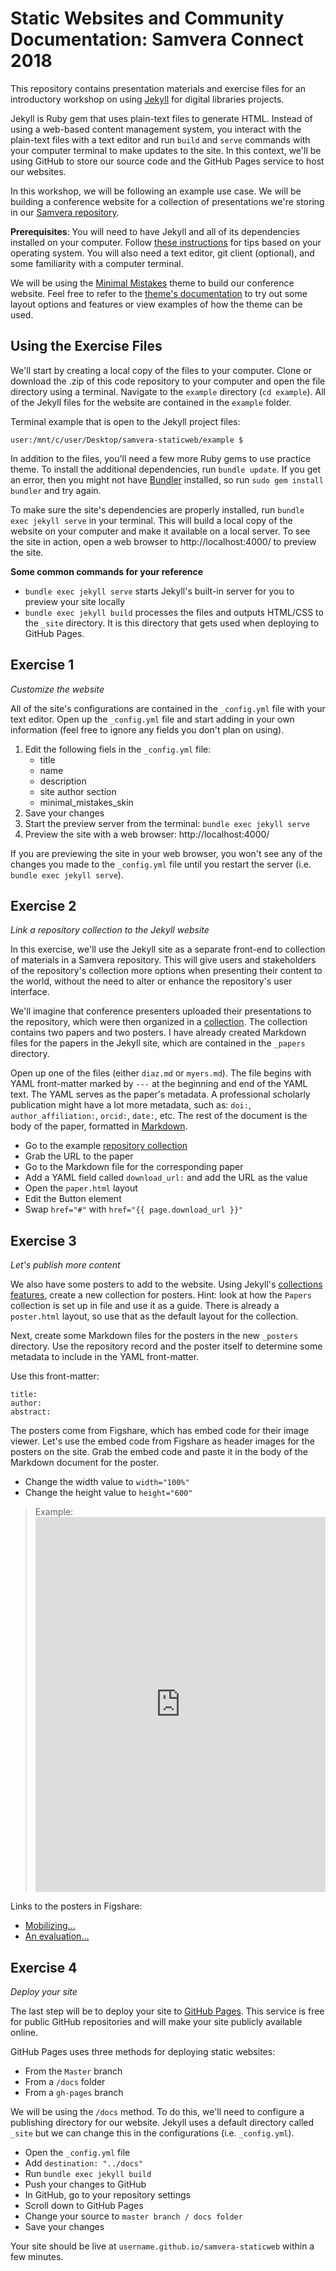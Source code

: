 # Static Websites and Community Documentation: Samvera Connect 2018

This repository contains presentation materials and exercise files for an introductory workshop on using [Jekyll](https://jekyllrb.com/) for digital libraries projects.

Jekyll is Ruby gem that uses plain-text files to generate HTML. Instead of using a web-based content management system, you interact with the plain-text files with a text editor and run `build` and `serve` commands with your computer terminal to make updates to the site. In this context, we'll be using GitHub to store our source code and the GitHub Pages service to host our websites.

In this workshop, we will be following an example use case. We will be building a conference website for a collection of presentations we're storing in our [Samvera repository](https://nurax-dev.curationexperts.com/).

**Prerequisites**: You will need to have Jekyll and all of its dependencies installed on your computer. Follow [these instructions](https://jekyllrb.com/docs/installation/) for tips based on your operating system. You will also need a text editor, git client (optional), and some familiarity with a computer terminal.

We will be using the [Minimal Mistakes](https://mmistakes.github.io/minimal-mistakes/) theme to build our conference website. Feel free to refer to the [theme's documentation](https://mmistakes.github.io/minimal-mistakes/docs/quick-start-guide/) to try out some layout options and features or view examples of how the theme can be used.  

## Using the Exercise Files

We'll start by creating a local copy of the files to your computer. Clone or download the .zip of this code repository to your computer and open the file directory using a terminal. Navigate to the `example` directory (`cd example`). All of the Jekyll files for the website are contained in the `example` folder.

Terminal example that is open to the Jekyll project files:
```
user:/mnt/c/user/Desktop/samvera-staticweb/example $
```

In addition to the files, you'll need a few more Ruby gems to use practice theme. To install the additional dependencies, run `bundle update`. If you get an error, then you might not have [Bundler](https://bundler.io/) installed, so run `sudo gem install bundler` and try again.

To make sure the site's dependencies are properly installed, run `bundle exec jekyll serve` in your terminal. This will build a local copy of the website on your computer and make it available on a local server. To see the site in action, open a web browser to http://localhost:4000/ to preview the site.

**Some common commands for your reference**
- `bundle exec jekyll serve` starts Jekyll's built-in server for you to preview your site locally
- `bundle exec jekyll build` processes the files and outputs HTML/CSS to the `_site` directory. It is this directory that gets used when deploying to GitHub Pages.

## Exercise 1

*Customize the website*

All of the site's configurations are contained in the `_config.yml` file with your text editor. Open up the `_config.yml` file and start adding in your own information (feel free to ignore any fields you don't plan on using).

1. Edit the following fiels in the `_config.yml` file:
    - title
    - name
    - description
    - site author section
    - minimal_mistakes_skin
2. Save your changes
3. Start the preview server from the terminal: `bundle exec jekyll serve`
4. Preview the site with a web browser: http://localhost:4000/

If you are previewing the site in your web browser, you won't see any of the changes you made to the `_config.yml` file until you restart the server (i.e. `bundle exec jekyll serve`).

## Exercise 2

*Link a repository collection to the Jekyll website*

In this exercise, we'll use the Jekyll site as a separate front-end to collection of materials in a Samvera repository. This will give users and stakeholders of the repository's collection more options when presenting their content to the world, without the need to alter or enhance the repository's user interface.

We'll imagine that conference presenters uploaded their presentations to the repository, which were then organized in a [collection](https://nurax-dev.curationexperts.com/collections/z603qx59p). The collection contains two papers and two posters. I have already created Markdown files for the papers in the Jekyll site, which are contained in the `_papers` directory.

Open up one of the files (either `diaz.md` or `myers.md`). The file begins with YAML front-matter marked by `---` at the beginning and end of the YAML text. The YAML serves as the paper's metadata. A professional scholarly publication might have a lot more metadata, such as: `doi:`, `author_affiliation:`, `orcid:`, `date:`, etc. The rest of the document is the body of the paper, formatted in [Markdown](https://commonmark.org/help/).


- Go to the example [repository collection](https://nurax-dev.curationexperts.com/collections/z603qx59p)
- Grab the URL to the paper
- Go to the Markdown file for the corresponding paper
- Add a YAML field called `download_url:` and add the URL as the value
- Open the `paper.html` layout
- Edit the Button element
- Swap `href="#"` with `href="{{ page.download_url }}"`

## Exercise 3

*Let's publish more content*

We also have some posters to add to the website. Using Jekyll's [collections features](https://mmistakes.github.io/minimal-mistakes/docs/collections/), create a new collection for posters. Hint: look at how the `Papers` collection is set up in file and use it as a guide. There is already a `poster.html` layout, so use that as the default layout for the collection.

Next, create some Markdown files for the posters in the new `_posters` directory. Use the repository record and the poster itself to determine some metadata to include in the YAML front-matter.

Use this front-matter:

```
title:
author:
abstract:
```

The posters come from Figshare, which has embed code for their image viewer. Let's use the embed code from Figshare as header images for the posters on the site. Grab the embed code and paste it in the body of the Markdown document for the poster.

- Change the width value to `width="100%"`
- Change the height value to `height="600"`

> Example: <iframe src="https://widgets.figshare.com/articles/6626579/embed?show_title=1" width="100%" height="600" frameborder="0"></iframe>

Links to the posters in Figshare:
- [Mobilizing...](https://doi.org/10.23645/epacomptox.6626579.v1)
- [An evaluation...](https://doi.org/10.23645/epacomptox.6743762.v1)

## Exercise 4

*Deploy your site*

The last step will be to deploy your site to [GitHub Pages](https://pages.github.com/). This service is free for public GitHub repositories and will make your site publicly available online.

GitHub Pages uses three methods for deploying static websites:
- From the `Master` branch
- From a `/docs` folder
- From a `gh-pages` branch

We will be using the `/docs` method. To do this, we'll need to configure a publishing directory for our website. Jekyll uses a default directory called `_site` but we can change this in the configurations (i.e. `_config.yml`).

- Open the `_config.yml` file
- Add `destination: "../docs"`
- Run `bundle exec jekyll build`
- Push your changes to GitHub
- In GitHub, go to your repository settings
- Scroll down to GitHub Pages
- Change your source to `master branch / docs folder`
- Save your changes

Your site should be live at `username.github.io/samvera-staticweb` within a few minutes.
